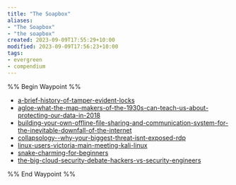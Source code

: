 ```yaml
---
title: "The Soapbox"
aliases:
- "The Soapbox"
- "the soapbox"
created: 2023-09-09T17:55:29+10:00
modified: 2023-09-09T17:56:23+10:00
tags:
- evergreen
- compendium
---
```


%% Begin Waypoint %%
- [a-brief-history-of-tamper-evident-locks](./the-soapbox/a-brief-history-of-tamper-evident-locks.md)
- [agloe-what-the-map-makers-of-the-1930s-can-teach-us-about-protecting-our-data-in-2018](./the-soapbox/agloe-what-the-map-makers-of-the-1930s-can-teach-us-about-protecting-our-data-in-2018.md)
- [building-your-own-offline-file-sharing-and-communication-system-for-the-inevitable-downfall-of-the-internet](./the-soapbox/building-your-own-offline-file-sharing-and-communication-system-for-the-inevitable-downfall-of-the-internet.md)
- [collapsology--why-your-biggest-threat-isnt-exposed-rdp](./the-soapbox/collapsology--why-your-biggest-threat-isnt-exposed-rdp.md)
- [linux-users-victoria-main-meeting-kali-linux](./the-soapbox/linux-users-victoria-main-meeting-kali-linux.md)
- [snake-charming-for-beginners](./the-soapbox/snake-charming-for-beginners.md)
- [the-big-cloud-security-debate-hackers-vs-security-engineers](./the-soapbox/the-big-cloud-security-debate-hackers-vs-security-engineers.md)

%% End Waypoint %%